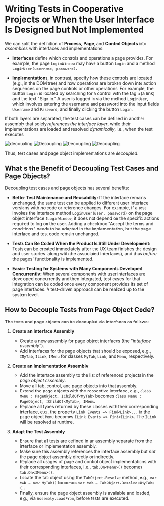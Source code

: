 # Writing Tests in Cooperative Projects or When the User Interface Is Designed but Not Implemented

We can split the definition of **Process**, **Page**, and **Control Objects** into *assemblies* with interfaces and implementations:

- **Interfaces** define which controls and operations a page provides. For example, the page `LoginWindow` may have a button `Login` and a method `LoginUser(username, password)`.
  
- **Implementations**, in contrast, specify how these controls are located (e.g., in the DOM tree) and how operations are broken down into action sequences on the page controls or other operations. For example, the button `Login` is located by searching for a control with the tag `a` (a link) and the text "Sign in." A user is logged in via the method `LoginUser`, which involves entering the username and password into the input fields `Username` and `Password`, and finally clicking the button `Login`.

If both layers are separated, the test cases can be defined in another assembly that solely *references the interface layer*, while their implementations are loaded and resolved *dynamically*, i.e., when the test executes.

![decoupling]
![Decoupling](./Resources/decoupling.png "coparoo web logo")
![Decoupling](../Resources/decoupling.png "coparoo web logo")
![Decoupling](../../Resources/decoupling.png "coparoo web logo")

Thus, test cases and page object implementations are *decoupled*.

## What's the Benefit of Decoupling Test Cases and Page Objects?

Decoupling test cases and page objects has several benefits:

- **Better Test Maintenance and Reusability:** If the interface remains unchanged, the same test can be applied to different user interface versions with *no* code or reference changes. For example, if a test invokes the interface method `LoginUser(user, password)` on the page object interface `ILoginWindow`, it does not depend on the specific actions required to log on the user. Adding a checkbox "Accept the terms and conditions" needs to be adapted in the implementation, but the page interface and test code remain unchanged.

- **Tests Can Be Coded When the Product Is Still Under Development:** Tests can be created immediately after the UX team finishes the design and user stories (along with the associated interfaces), and thus *before* the pages' functionality is implemented.

- **Easier Testing for Systems with Many Components Developed Concurrently:** When several components with user interfaces are developed concurrently and then integrated, test cases for that integration can be coded once every component provides its set of page interfaces. A test-driven approach can be realized up to the system level.

## How to Decouple Tests from Page Object Code?

The tests and page objects can be decoupled via interfaces as follows:

1. **Create an Interface Assembly**
   - Create a new assembly for page object interfaces (the "*interface assembly*").
   - Add interfaces for the page objects that should be exposed, e.g., `IMyTab`, `ILink`, `IMenu` for classes `MyTab`, `Link`, and `Menu`, respectively.

2. **Create an Implementation Assembly**
   - Add the interface assembly to the list of referenced projects in the *page object assembly*.
   - Move all tab, control, and page objects into that assembly.
   - Extend the page objects with the respective interface, e.g., `class Menu : PageObject, IChildOf<MyTab>` becomes `class Menu : PageObject, IChildOf<MyTab>, IMenu`.
   - Replace all types returned by these classes with their corresponding interface, e.g., the property `Link Events => Find<Link>...` in the page object `Menu` becomes `ILink Events => Find<ILink>`. The `ILink` will be resolved at runtime.

3. **Adapt the Test Assembly**
   - Ensure that all tests are defined in an assembly separate from the interface or implementation assembly.
   - Make sure this assembly references the interface assembly but *not* the page object assembly directly or indirectly.
   - Replace all usages of page and control object implementations with their corresponding interfaces, i.e., `tab.On<Menu>()` becomes `tab.On<IMenu>()`.
   - Locate the tab object using the `TabObject.Resolve` method, e.g., `var tab = new MyTab()` becomes `var tab = TabObject.Resolve<IMyTab>()`.
   - Finally, ensure the page object assembly is available and loaded, e.g., via `Assembly.LoadFrom`, before tests are executed.

[decoupling]: ./Resources/decoupling.png "coparoo web logo"
